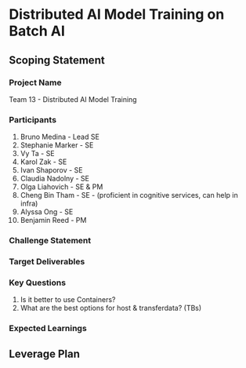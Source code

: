 # Distributed AI Model Training on Batch AI 

## Scoping Statement

### Project Name

Team 13 - Distributed AI Model Training

### Participants

 1. Bruno Medina - Lead SE
 1. Stephanie Marker - SE
 1. Vy Ta - SE
 1. Karol Zak - SE
 1. Ivan Shaporov - SE
 1. Claudia Nadolny - SE
 1. Olga Liahovich - SE & PM
 1. Cheng Bin Tham - SE - (proficient in cognitive services, can help in infra)
 1. Alyssa Ong - SE
 1. Benjamin Reed - PM

### Challenge Statement

### Target Deliverables

### Key Questions

1. Is it better to use Containers?
1. What are the best options for host & transferdata? (TBs)

### Expected Learnings

## Leverage Plan

###